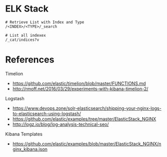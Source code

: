# ELK Stack

```
# Retrieve List with Index and Type
/<INDEX>/<TYPE>/_search

# List all indexex
/_cat/indices?v
```


# References

Timelion
- https://github.com/elastic/timelion/blob/master/FUNCTIONS.md
- http://rmoff.net/2016/03/29/experiments-with-kibana-timelion-2/

Logstash
- https://www.devops.zone/solr-elasticsearch/shipping-your-nginx-logs-to-elasticsearch-using-logstash/
- https://github.com/elastic/examples/tree/master/ElasticStack_NGINX
- http://logz.io/blog/log-analysis-technical-seo/

Kibana Templates
- https://github.com/elastic/examples/blob/master/ElasticStack_NGINX/nginx_kibana.json